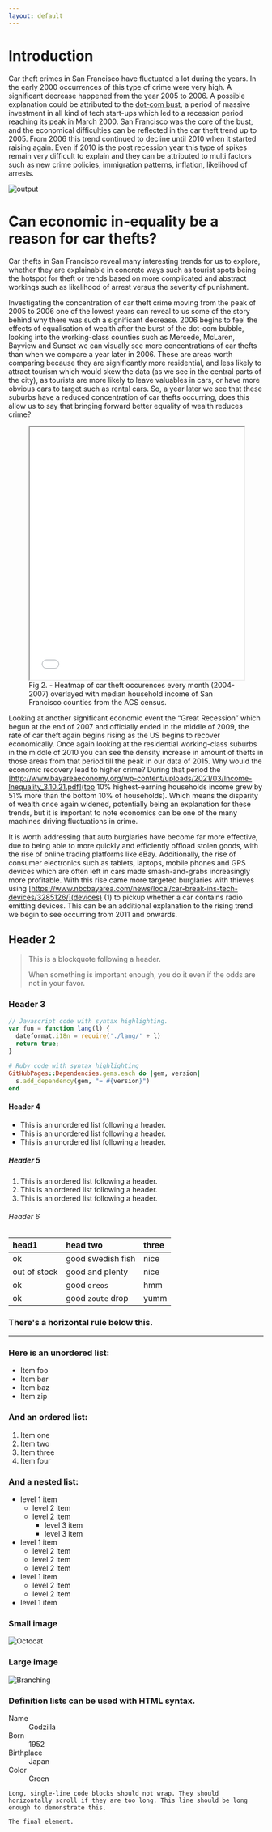 ```yaml
---
layout: default
---
```




# Introduction

Car theft crimes in San Francisco have fluctuated a lot during the years. In  the early 2000 occurrences of this type of crime were very high. A significant decrease happened from the year 2005 to 2006. A possible explanation could be attributed to the [dot-com bust](https://www.nytimes.com/2001/07/24/business/a-city-takes-a-breath-after-the-dot-com-crash-san-francisco-s-economy-is-slowing.html), a period of massive investment in all kind of tech start-ups which led to a recession period reaching its peak in March 2000. San Francisco was the core of the bust, and the economical difficulties can be reflected in the car theft trend up to 2005. From 2006 this trend continued to decline until 2010 when it started raising again. Even if 2010 is the post recession year this type of spikes remain very difficult to explain and they can be attributed to multi factors such as new crime policies, immigration patterns, inflation, likelihood of arrests.  


![output](image/outputs.png)


# Can economic in-equality be a reason for car thefts?

Car thefts in San Francisco reveal many interesting trends for us to explore, whether they are explainable in concrete ways such as tourist spots being the hotspot for theft or trends based on more complicated and abstract workings such as likelihood of arrest versus the severity of punishment.

Investigating the concentration of car theft crime moving from the peak of 2005 to 2006 one of the lowest years can reveal to us some of the story behind why there was such a significant decrease. 2006 begins to feel the effects of equalisation of wealth after the burst of the dot-com bubble, looking into the working-class counties such as Mercede, McLaren, Bayview and Sunset we can visually see more concentrations of car thefts than when we compare a year later in 2006. These are areas worth comparing because they are significantly more residential, and less likely to attract tourism which would skew the data (as we see in the central parts of the city), as tourists are more likely to leave valuables in cars, or have more obvious cars to target such as rental cars. So, a year later we see that these suburbs have a reduced concentration of car thefts occurring, does this allow us to say that bringing forward better equality of wealth reduces crime?

<figure>
  <iframe width="100%" height="500" src="heatmap.html"></iframe>
  <figcaption>Fig 2. - Heatmap of car theft occurences every month (2004-2007) overlayed with median household income of San Francisco counties from the ACS census.</figcaption>
</figure>

Looking at another significant economic event the “Great Recession” which begun at the end of 2007 and officially ended in the middle of 2009, the rate of car theft again begins rising as the US begins to recover economically. Once again looking at the residential working-class suburbs in the middle of 2010 you can see the density increase in amount of thefts in those areas from that period till the peak in our data of 2015. Why would the economic recovery lead to higher crime? During that period the [http://www.bayareaeconomy.org/wp-content/uploads/2021/03/Income-Inequality_3.10.21.pdf](top 10% highest-earning households income grew by 51% more than the bottom 10% of households). Which means the disparity of wealth once again widened, potentially being an explanation for these trends, but it is important to note economics can be one of the many machines driving fluctuations in crime.

It is worth addressing that auto burglaries have become far more effective, due to being able to more quickly and efficiently offload stolen goods, with the rise of online trading platforms like eBay. Additionally, the rise of consumer electronics such as tablets, laptops, mobile phones and GPS devices which are often left in cars made smash-and-grabs increasingly more profitable. With this rise came more targeted burglaries with thieves using [https://www.nbcbayarea.com/news/local/car-break-ins-tech-devices/3285126/](devices) (1) to pickup whether a car contains radio emitting devices. This can be an additional explanation to the rising trend we begin to see occurring from 2011 and onwards.


## Header 2

> This is a blockquote following a header.
>
> When something is important enough, you do it even if the odds are not in your favor.

### Header 3

```js
// Javascript code with syntax highlighting.
var fun = function lang(l) {
  dateformat.i18n = require('./lang/' + l)
  return true;
}
```

```ruby
# Ruby code with syntax highlighting
GitHubPages::Dependencies.gems.each do |gem, version|
  s.add_dependency(gem, "= #{version}")
end
```

#### Header 4

*   This is an unordered list following a header.
*   This is an unordered list following a header.
*   This is an unordered list following a header.

##### Header 5

1.  This is an ordered list following a header.
2.  This is an ordered list following a header.
3.  This is an ordered list following a header.

###### Header 6

| head1        | head two          | three |
|:-------------|:------------------|:------|
| ok           | good swedish fish | nice  |
| out of stock | good and plenty   | nice  |
| ok           | good `oreos`      | hmm   |
| ok           | good `zoute` drop | yumm  |

### There's a horizontal rule below this.

* * *

### Here is an unordered list:

*   Item foo
*   Item bar
*   Item baz
*   Item zip

### And an ordered list:

1.  Item one
1.  Item two
1.  Item three
1.  Item four

### And a nested list:

- level 1 item
  - level 2 item
  - level 2 item
    - level 3 item
    - level 3 item
- level 1 item
  - level 2 item
  - level 2 item
  - level 2 item
- level 1 item
  - level 2 item
  - level 2 item
- level 1 item

### Small image

![Octocat](https://github.githubassets.com/images/icons/emoji/octocat.png)

### Large image

![Branching](https://guides.github.com/activities/hello-world/branching.png)


### Definition lists can be used with HTML syntax.

<dl>
<dt>Name</dt>
<dd>Godzilla</dd>
<dt>Born</dt>
<dd>1952</dd>
<dt>Birthplace</dt>
<dd>Japan</dd>
<dt>Color</dt>
<dd>Green</dd>
</dl>

```
Long, single-line code blocks should not wrap. They should horizontally scroll if they are too long. This line should be long enough to demonstrate this.
```

```
The final element.
```
